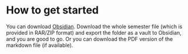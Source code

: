 # How to get started

You can download [Obsidian](https://obsidian.md/download). Download the whole semester file \(which is provided in RAR/ZIP format) and export the folder as a vault to Obsidian, and you are good to go.
Or you can download the PDF version of the markdown file \(if available\).
